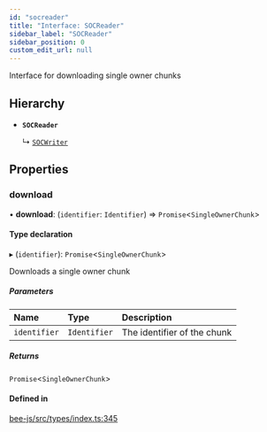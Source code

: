 ```yaml
---
id: "socreader"
title: "Interface: SOCReader"
sidebar_label: "SOCReader"
sidebar_position: 0
custom_edit_url: null
---
```


Interface for downloading single owner chunks

## Hierarchy

- **`SOCReader`**

  ↳ [`SOCWriter`](socwriter.md)

## Properties

### download

• **download**: (`identifier`: `Identifier`) =\> `Promise`<`SingleOwnerChunk`\>

#### Type declaration

▸ (`identifier`): `Promise`<`SingleOwnerChunk`\>

Downloads a single owner chunk

##### Parameters

| Name | Type | Description |
| :------ | :------ | :------ |
| `identifier` | `Identifier` | The identifier of the chunk |

##### Returns

`Promise`<`SingleOwnerChunk`\>

#### Defined in

[bee-js/src/types/index.ts:345](https://github.com/ethersphere/bee-js/blob/74056cb/src/types/index.ts#L345)
